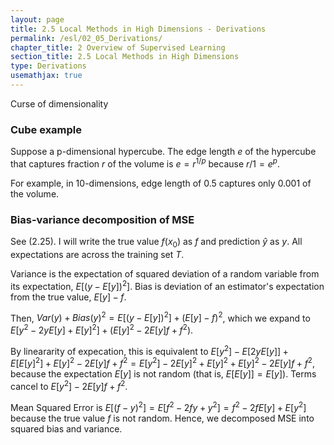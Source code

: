 ```yaml
---
layout: page
title: 2.5 Local Methods in High Dimensions - Derivations
permalink: /esl/02_05_Derivations/
chapter_title: 2 Overview of Supervised Learning
section_title: 2.5 Local Methods in High Dimensions
type: Derivations
usemathjax: true
---
```


Curse of dimensionality

### Cube example

Suppose a p-dimensional hypercube. The edge length $e$ of the hypercube that captures fraction $r$ of the volume is $e = r^{1/p}$ because $r / 1 = e^p$. 

For example, in 10-dimensions, edge length of 0.5 captures only 0.001 of the volume.

### Bias-variance decomposition of MSE

See (2.25). I will write the true value $f(x_0)$ as $f$ and prediction $\hat{y}$ as $y$. All expectations are across the training set $T$.

Variance is the expectation of squared deviation of a random variable from its expectation, $E [(y - E[y])^2]$. Bias is deviation of an estimator's expectation from the true value, $E[y] - f$.

Then, $Var(y) + Bias(y)^2 = E [(y - E[y])^2] + (E[y] - f)^2$, which we expand to $E[y^2 - 2 y E[y] + E[y]^2] + (E[y]^2 - 2 E[y]f + f^2).$

By lineararity of expecation, this is equivalent to $E[y^2] - E[2 y E[y]] + E[E[y]^2] + E[y]^2 - 2 E[y]f + f^2 
= E[y^2] - 2 E[y]^2 + E[y]^2 + E[y]^2 - 2 E[y]f + f^2,$ because the expectation $E[y]$ is not random (that is, $E[E[y]] = E[y]$). Terms cancel to $E[y^2] - 2 E[y]f + f^2$.

Mean Squared Error is $E[(f - y)^2] = E[f^2 - 2fy + y^2] = f^2 - 2fE[y] + E[y^2]$ because the true value $f$ is not random. Hence, we decomposed MSE into squared bias and variance.

